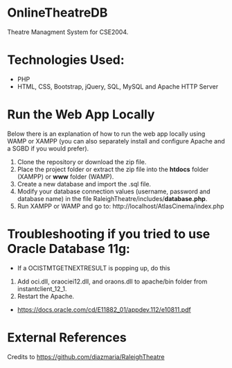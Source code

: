 # OnlineTheatreDB
Theatre Managment System for CSE2004.

# Technologies Used:
* PHP
* HTML, CSS, Bootstrap, jQuery, SQL, MySQL and Apache HTTP Server

# Run the Web App Locally
Below there is an explanation of how to run the web app locally using WAMP or XAMPP (you can also separately install and configure Apache and a SGBD if you would prefer).

1. Clone the repository or download the zip file.
2. Place the project folder or extract the zip file into the **htdocs** folder (XAMPP) or **www** folder (WAMP).
3. Create a new database and import the .sql file.
4. Modify your database connection values (username, password and database name) in the file RaleighTheatre/includes/**database.php**.
5. Run XAMPP or WAMP and go to: http://localhost/AtlasCinema/index.php
	
# Troubleshooting if you tried to use Oracle Database 11g:
* If a OCISTMTGETNEXTRESULT is popping up, do this
1. Add oci.dll, oraociei12.dll, and oraons.dll to apache/bin folder from instantclient_12_1.
2. Restart the Apache.
* https://docs.oracle.com/cd/E11882_01/appdev.112/e10811.pdf
# External References
Credits to https://github.com/diazmaria/RaleighTheatre
